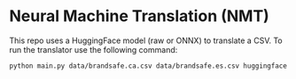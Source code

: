 # Neural Machine Translation (NMT)

This repo uses a HuggingFace model (raw or ONNX) to translate a CSV. To run the translator use the following command:

```
python main.py data/brandsafe.ca.csv data/brandsafe.es.csv huggingface
```
